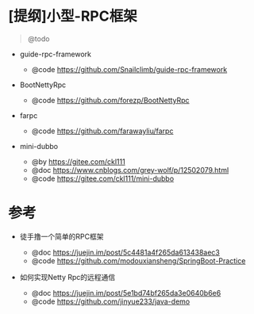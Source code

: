 # [提纲]小型-RPC框架

> @todo

- guide-rpc-framework
  - @code https://github.com/Snailclimb/guide-rpc-framework

- BootNettyRpc
  - @code https://github.com/forezp/BootNettyRpc

- farpc
  - @code https://github.com/farawayliu/farpc

- mini-dubbo
  - @by https://gitee.com/ckl111
  - @doc https://www.cnblogs.com/grey-wolf/p/12502079.html
  - @code https://gitee.com/ckl111/mini-dubbo

# 参考

- 徒手撸一个简单的RPC框架
    - @doc https://juejin.im/post/5c4481a4f265da613438aec3
    - @code https://github.com/modouxiansheng/SpringBoot-Practice

- 如何实现Netty Rpc的远程通信
  - @doc https://juejin.im/post/5e1bd74bf265da3e0640b6e6
  - @code https://github.com/jinyue233/java-demo 